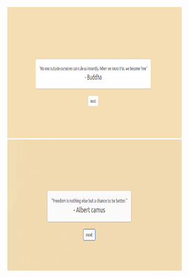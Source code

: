 <img src="img/buddha.png" width=400px height=300px></img>
<img src="img/camus.png" width=400px height=300px></img>
